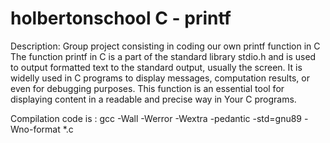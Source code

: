 # holbertonschool C - printf

Description:
Group project consisting in coding our own printf function in C
The function printf in C is a part of the standard library stdio.h and is used to output formatted text to the standard output, usually the screen.
It is widelly used in C programs to display messages, computation results, or even for debugging purposes.
This function is an essential tool for displaying content in a readable and precise way in Your C programs.

Compilation code is :
gcc -Wall -Werror -Wextra -pedantic -std=gnu89 -Wno-format *.c

